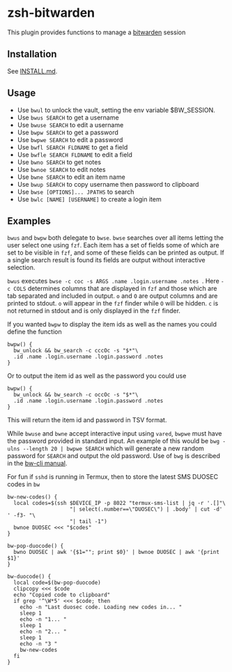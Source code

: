 # zsh-bitwarden
This plugin provides functions to manage a [bitwarden](https://github.com/bitwarden/cli) session


## Installation

See [INSTALL.md](INSTALL.md).

## Usage

- Use `bwul` to unlock the vault, setting the env variable $BW_SESSION.
- Use `bwus SEARCH` to get a username
- Use `bwuse SEARCH` to edit a username
- Use `bwpw SEARCH` to get a password
- Use `bwpwe SEARCH` to edit a password
- Use `bwfl SEARCH FLDNAME` to get a field 
- Use `bwfle SEARCH FLDNAME` to edit a field 
- Use `bwno SEARCH` to get notes
- Use `bwnoe SEARCH` to edit notes
- Use `bwne SEARCH` to edit an item name
- Use `bwup SEARCH` to copy username then password to clipboard
- Use `bwse [OPTIONS]... JPATHS` to search
- Use `bwlc [NAME] [USERNAME]` to create a login item

## Examples

`bwus` and `bwpw` both delegate to `bwse`. `bwse` searches over all items
letting the user select one using `fzf`. Each item has a set of fields some of
which are set to be visible in `fzf`, and some of these fields can be printed as
output. If a single search result is found its fields are output without
interactive selection.

`bwus` executes `bwse -c coc -s ARGS .name .login.username .notes `. Here `-c
COLS` determines columns that are displayed in `fzf` and those which are tab
separated and included in output. `o` and `O` are output columns and are printed
to stdout. `o` will appear in the `fzf` finder while `O` will be hidden. `c` is
not returned in stdout and is only displayed in the `fzf` finder.

If you wanted `bwpw` to display the item ids as well as the names you could
define the function

```
bwpw() {
  bw_unlock && bw_search -c cccOc -s "$*"\
  .id .name .login.username .login.password .notes
}
```

Or to output the item id as well as the password you could use
```
bwpw() {
  bw_unlock && bw_search -c occOc -s "$*"\
  .id .name .login.username .login.password .notes
}
```
This will return the item id and password in TSV format.

While `bwuse` and `bwne` accept interactive input using `vared`, `bwpwe` must
have the password provided in standard input. An example of this would be `bwg
-ulns --length 20 | bwpwe SEARCH` which will generate a new random password for
`SEARCH` and output the old password. Use of `bwg` is described in the [bw-cli
manual](https://bitwarden.com/help/article/cli/#generate).

For fun if `sshd` is running in Termux, then to store the latest SMS DUOSEC codes in `bw`
```
bw-new-codes() {
  local codes=$(ssh $DEVICE_IP -p 8022 "termux-sms-list | jq -r '.[]"\
                    "| select(.number==\"DUOSEC\") | .body' | cut -d' ' -f3- "\
                    "| tail -1")
  bwnoe DUOSEC <<< "$codes"
}

bw-pop-duocode() {
  bwno DUOSEC | awk '{$1=""; print $0}' | bwnoe DUOSEC | awk '{print $1}'
}

bw-duocode() {
  local code=$(bw-pop-duocode)
  clipcopy <<< $code
  echo "Copied code to clipboard"
  if grep '^\W*5' <<< $code; then
    echo -n "Last duosec code. Loading new codes in... "
    sleep 1
    echo -n "1... "
    sleep 1
    echo -n "2... "
    sleep 1
    echo -n "3 "
    bw-new-codes
  fi
}
```

